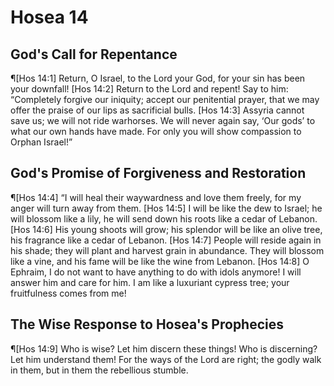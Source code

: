 # Hosea 14

## God's Call for Repentance
¶[Hos 14:1] Return, O Israel, to the Lord your God, for your sin has been your downfall!
[Hos 14:2] Return to the Lord and repent! Say to him: “Completely forgive our iniquity; accept our penitential prayer, that we may offer the praise of our lips as sacrificial bulls.
[Hos 14:3] Assyria cannot save us; we will not ride warhorses. We will never again say, ‘Our gods’ to what our own hands have made. For only you will show compassion to Orphan Israel!”

## God's Promise of Forgiveness and Restoration
¶[Hos 14:4] “I will heal their waywardness and love them freely, for my anger will turn away from them.
[Hos 14:5] I will be like the dew to Israel; he will blossom like a lily, he will send down his roots like a cedar of Lebanon.
[Hos 14:6] His young shoots will grow; his splendor will be like an olive tree, his fragrance like a cedar of Lebanon.
[Hos 14:7] People will reside again in his shade; they will plant and harvest grain in abundance. They will blossom like a vine, and his fame will be like the wine from Lebanon.
[Hos 14:8] O Ephraim, I do not want to have anything to do with idols anymore! I will answer him and care for him. I am like a luxuriant cypress tree; your fruitfulness comes from me!

## The Wise Response to Hosea's Prophecies
¶[Hos 14:9] Who is wise? Let him discern these things! Who is discerning? Let him understand them! For the ways of the Lord are right; the godly walk in them, but in them the rebellious stumble.
